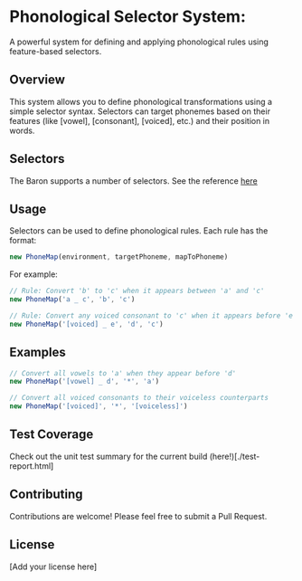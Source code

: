 # Phonological Selector System:

A powerful system for defining and applying phonological rules using feature-based selectors.

## Overview

This system allows you to define phonological transformations using a simple selector syntax. Selectors can target phonemes based on their features (like [vowel], [consonant], [voiced], etc.) and their position in words.

## Selectors

The Baron supports a number of selectors.  See the reference [here](./selectors.md)

## Usage

Selectors can be used to define phonological rules. Each rule has the format:
```typescript
new PhoneMap(environment, targetPhoneme, mapToPhoneme)
```

For example:
```typescript
// Rule: Convert 'b' to 'c' when it appears between 'a' and 'c'
new PhoneMap('a _ c', 'b', 'c')

// Rule: Convert any voiced consonant to 'c' when it appears before 'e'
new PhoneMap('[voiced] _ e', 'd', 'c')
```

## Examples

```typescript
// Convert all vowels to 'a' when they appear before 'd'
new PhoneMap('[vowel] _ d', '*', 'a')

// Convert all voiced consonants to their voiceless counterparts
new PhoneMap('[voiced]', '*', '[voiceless]')
```

## Test Coverage

Check out the unit test summary for the current build (here!)[./test-report.html]

## Contributing

Contributions are welcome! Please feel free to submit a Pull Request.

## License

[Add your license here]
